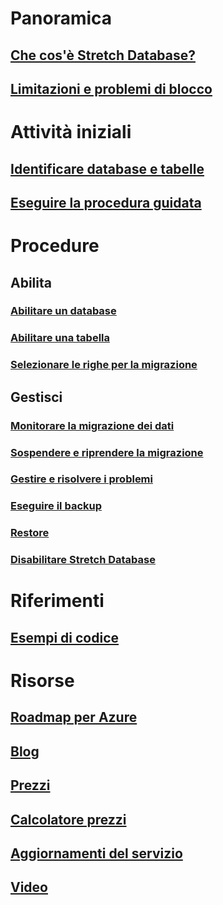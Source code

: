 # Panoramica
## [Che cos'è Stretch Database?](/sql/sql-server/stretch-database/stretch-database)
## [Limitazioni e problemi di blocco](/sql/sql-server/stretch-database/limitations-for-stretch-database)

# Attività iniziali
## [Identificare database e tabelle](/sql/sql-server/stretch-database/stretch-database-databases-and-tables-stretch-database-advisor)
## [Eseguire la procedura guidata](/sql/sql-server/stretch-database/get-started-by-running-the-enable-database-for-stretch-wizard)

# Procedure
## Abilita
### [Abilitare un database](/sql/sql-server/stretch-database/enable-stretch-database-for-a-database)
### [Abilitare una tabella](/sql/sql-server/stretch-database/enable-stretch-database-for-a-table)
### [Selezionare le righe per la migrazione](/sql/sql-server/stretch-database/select-rows-to-migrate-by-using-a-filter-function-stretch-database)
## Gestisci
### [Monitorare la migrazione dei dati](/sql/sql-server/stretch-database/monitor-and-troubleshoot-data-migration-stretch-database)
### [Sospendere e riprendere la migrazione](/sql/sql-server/stretch-database/pause-and-resume-data-migration-stretch-database)
### [Gestire e risolvere i problemi](/sql/sql-server/stretch-database/manage-and-troubleshoot-stretch-database)
### [Eseguire il backup](/sql/sql-server/stretch-database/backup-stretch-enabled-databases-stretch-database)
### [Restore](/sql/sql-server/stretch-database/restore-stretch-enabled-databases-stretch-database)
### [Disabilitare Stretch Database](/sql/sql-server/stretch-database/disable-stretch-database-and-bring-back-remote-data)

# Riferimenti
## [Esempi di codice](https://azure.microsoft.com/en-us/resources/samples/?service=sql-server-database)

# Risorse
## [Roadmap per Azure](https://azure.microsoft.com/roadmap/)
## [Blog](https://blogs.technet.microsoft.com/dataplatforminsider/tag/stretch-database/)
## [Prezzi](https://azure.microsoft.com/pricing/details/sql-server-stretch-database/)
## [Calcolatore prezzi](https://azure.microsoft.com/pricing/calculator/)
## [Aggiornamenti del servizio](https://azure.microsoft.com/updates/?product=sql-server-stretch-database)
## [Video](https://azure.microsoft.com/documentation/videos/index/?services=sql-server-stretch-database)

